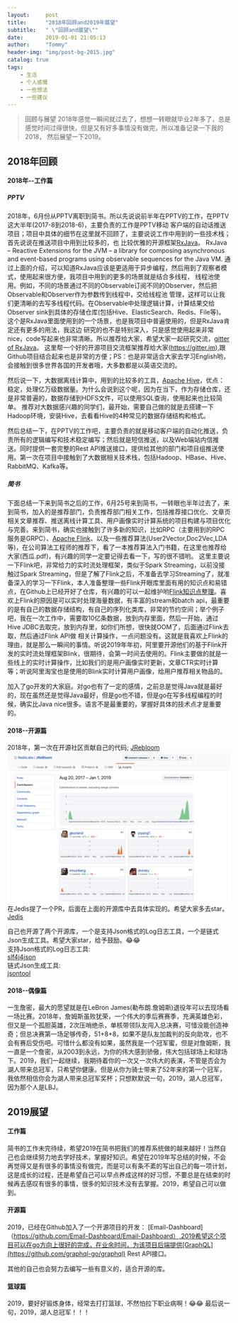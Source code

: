 ```yaml
---
layout:     post
title:      "2018年回顾and2019年展望"
subtitle:   " \"回顾and展望\""
date:       2019-01-01 21:05:13
author:     "Tommy"
header-img: "img/post-bg-2015.jpg"
catalog: true
tags:
    - 生活
    - 个人感慨
    - 一些想法
    - 一些建议
---
```


> 回顾与展望
2018年感觉一瞬间就过去了，想想一转眼就毕业2年多了，总是感觉时间过得很快，但是又有好多事情没有做完，所以准备记录一下我的2018，
然后展望一下2019。

## 2018年回顾
#### 2018年--工作篇
##### PPTV
2018年，6月份从PPTV离职到简书。所以先说说前半年在PPTV的工作，在PPTV这大半年(2017-8到2018-6)，主要负责的工作是PPTV移动
客户端的自动话推送项目；项目中具体的细节在这里就不回顾了，主要说说工作中用到的一些技术栈；首先说说在推送项目中用到比较多的，也
比较优雅的开源框架[RxJava](https://github.com/ReactiveX/RxJava)。
RxJava – Reactive Extensions for the JVM – a library for composing asynchronous and event-based programs using observable sequences for the Java VM.
通过上面的介绍，可以知道RxJava应该是更适用于异步编程，然后用到了观察者模式，使用起来很方便，我项目中用到的更多的场景就是结合多线程，
线程池使用。例如，不同的场景通过不同的Observable订阅不同的Observer，然后把Observable和Observer作为参数传到线程中，交给线程池
管理，这样可以让我们更清晰的去写多线程代码。在Observable中处理逻辑计算，计算结果交给Observer sink到具体的存储仓库(包括Hive、ElasticSearch、Redis、File等)。这个是RxJava里面使用到的一个场景，也是我项目中普遍使用的，但是RxJava肯定还有更多的用法，我这边
研究的也不是特别深入，只是感觉使用起来非常nice，code写起来也非常清晰。所以推荐给大家，希望大家一起研究交流，[gitter of RxJava]()。
这里帮一个好的开源项目交流框架推荐给大家(https://gitter.im),跟Github项目结合起来也是非常的方便；PS：也是非常适合大家去学习English哟，会接触到很多世界各国的开发者哦，大多数都是以英语交流的。

然后说一下，大数据离线计算中，用到的比较多的工具，[Apache Hive](https://github.com/apache/hive)，优点： 稳定，处理亿万级数据量。为什么会说到这个呢，因为在当下，作为存储仓库，还是非常普遍的，数据存储到HDFS文件，可以使用SQL查询，使用起来也比较简单。
推荐对大数据感兴趣的同学们，最开始，需要自己做的就是去搭建一下Hadoop环境，安装Hive，去看看Hive的4种常见的数据存储结构和格式。

然后总结一下，在PPTV的工作吧，主要负责的就是移动客户端的自动化推送，负责所有的逻辑编写和技术稳定编写；然后就是短信推送，以及Web端站内信推送。同时提供一套完整的Rest API推送接口，提供给其他的部门和项目组推送使用。第一次在项目中接触到了大数据相关技术栈，包括Hadoop、HBase、Hive、RabbitMQ、Kafka等。

##### 简书
下面总结一下来到简书之后的工作，6月25号来到简书，一转眼也半年过去了，来到简书，加入的是推荐部门，负责推荐部门相关工作，包括推荐接口优化、文章页相关文章推荐、推送离线计算工具、用户画像实时计算系统的项目构建与项目优化与完善。来到简书，确实也接触到了许多新的知识，比如RPC（主要用到的RPC服务是GRPC）、[Apache Flink](https://github.com/apache/flink)、以及一些推荐算法(User2Vector,Doc2Vec,LDA等)，在公司算法工程师的推荐下，看了一本推荐算法入门书籍，在这里也推荐给大家(西瓜.pdf)，有兴趣的同学一定要记得去看一下，写的很不错哟。
这里主要说一下Flink吧，非常给力的实时流处理框架，类似于Spark Streaming，以前没接触过Spark Streaming，但是了解了Flink之后，不准备去学习Streaming了，就准备深入的学习一下Flink，本人准备整理一些Flink开眼库里面有用的知识点和易错点，在Github上已经开好了仓库，有兴趣的可以一起维护哟[Flink知识点整理](https://github.com/joyang1/DigAndBuried/blob/master/flink/question.md)。喜欢上Flink的原因是可以实时处理海量数据，有丰富的stream和batch api，最重要的是有自己的数据存储结构，有自己的序列化类库，非常的节约空间；举个例子吧，我在一次工作中，需要取10亿条数据，放到内存里面，然后一开始，通过Hive JDBC去取完，放到内存里，如你们所想，很快就OOM了，后面通过Flink去取，然后通过Flink API做 相关计算操作，一点问题没有。这就是我喜欢上Flink的理由，就是那么一瞬间的事情。听说2019年年初，阿里要开源他们的基于Flink开发的实时流处理框架Blink，很期待，会第一时间去使用的。Flink主要做的就是一些线上的实时计算操作，比如我们的是用户画像实时更新，文章CTR实时计算等；听说阿里淘宝也是使用的Blink实时计算用户画像，给用户推荐相关物品的。

加入了go开发的大家庭。对go也有了一定的感情，之前总是觉得Java就是最好的，现在虽然还是觉得Java最好，但是go也不错，但是go在写多线程编程的时候，确实比Java nice很多。语言不是最重要的，掌握好具体的技术点才是重要的。

#### 2018--开源篇
2018年，第一次在开源社区贡献自己的代码;
[JRebloom](https://github.com/RedisLabs/JReBloom/)
<img src = "/img/jrebloom.png">
在Jedis提了一个PR，后面在上面的开源库中去具体实现的。希望大家多去star。
[Jedis](https://github.com/xetorthio/jedis/pull/1905)

自己也开源了两个开源库，一个是支持Json格式的Log日志工具，一个是链式Json生成工具。希望大家star，给予鼓励。😂😂<br/>
支持Json格式的Log日志工具:<br/>
[slf4j4json](https://github.com/joyang1/slf4j4json)<br/>
链式Json生成工具:<br/>
[jsontool](https://github.com/joyang1/jsontool)

#### 2018--偶像篇
一生詹密，最大的愿望就是在LeBron James(勒布朗.詹姆斯)退役年可以去现场看一场比赛。2018年，詹姆斯虽败犹荣，一个伟大的季后赛赛季，充满英雄色彩，但又是一个孤胆英雄，2次压哨绝杀，单核带领队友闯入总决赛，可惜没能创造神奇；但总决赛第一场足够传奇，51+8+8，如果不是队友加裁判的反向助攻，也不会有赛后受伤吧。可惜什么都没有如果，虽然我是一个冠军蜜，但是对詹姆斯，我一直是一个詹密，从2003到永远，为你的伟大感到骄傲，伟大包括球场上和球场下。2019，我们一起继续，我期待着你的一次又一次伟大的表演，不管是否会为湖人带来总冠军，只希望你健康。但是从你为骑士带来了52年来的第一个冠军，我依然相信你会为湖人带来总冠军奖杯；只想默默说一句，2019，湖人总冠军，因为那个人是LBJ。


## 2019展望
#### 工作篇
简书的工作未完待续，希望2019在简书把我们的推荐系统做的越来越好！当然自己也会继续努力地去学好技术，掌握好知识。希望在2019年写总结的时候，不会再觉得又是有很多的事情没有做完，而是可以有条不紊的写出自己的每一项计划，这是成长的过程，还是希望自己可以早点养成这样的好习惯，不要总是在结束的时候再去感叹有很多的事情，很多的知识技术没有去掌握。2019，希望自己可以做到。

#### 开源篇
2019，已经在Github加入了一个开源项目的开发：
[Email-Dashboard]（https://github.com/Email-Dashboard/Email-Dashboard）,2019希望这个项目可以在go方向上很好的完成，在业余时间，为该项目后端提供[GraphQL](https://github.com/graphql-go/graphql) Rest API接口。

其他的自己也会努力去编写一些有意义的，适合开源的库。

#### 篮球篇
2019，要好好锻炼身体，经常去打打篮球，不然怕拉下职业病啊！😂😂
最后说一句，2019，湖人总冠军！！！